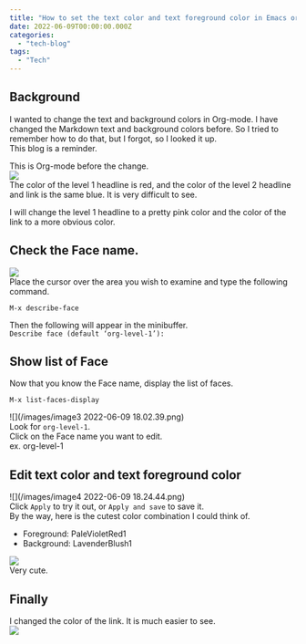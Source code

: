 ```yaml
---
title: "How to set the text color and text foreground color in Emacs org-mode"
date: 2022-06-09T00:00:00.000Z
categories: 
  - "tech-blog"
tags:
  - "Tech"
---
```


## Background
I wanted to change the text and background colors in Org-mode. I have changed the Markdown text and background colors before. So I tried to remember how to do that, but I forgot, so I looked it up.  
This blog is a reminder.

This is Org-mode before the change.  
![](/images/image1-2022-06-09.png)  
The color of the level 1 headline is red, and the color of the level 2 headline and link is the same blue. It is very difficult to see.  

I will change the level 1 headline to a pretty pink color and the color of the link to a more obvious color.  

## Check the Face name.
![](/images/image2-2022-06-09.png)  
Place the cursor over the area you wish to examine and type the following command.  
```
M-x describe-face
```
Then the following will appear in the minibuffer.  
`Describe face (default ‘org-level-1’): `

## Show list of Face
Now that you know the Face name, display the list of faces.  
```
M-x list-faces-display
```
![](/images/image3 2022-06-09 18.02.39.png)  
Look for `org-level-1`.  
Click on the Face name you want to edit.  
ex. org-level-1  

##  Edit text color and text foreground color
![](/images/image4 2022-06-09 18.24.44.png)  
Click `Apply` to try it out, or `Apply and save` to save it.  
By the way, here is the cutest color combination I could think of.  
- Foreground: PaleVioletRed1
- Background: LavenderBlush1

![](/images/image5-2022-06-09.png)  
Very cute.  

## Finally
I changed the color of the link. It is much easier to see.  
![](/images/image6-2022-06-09.png)


